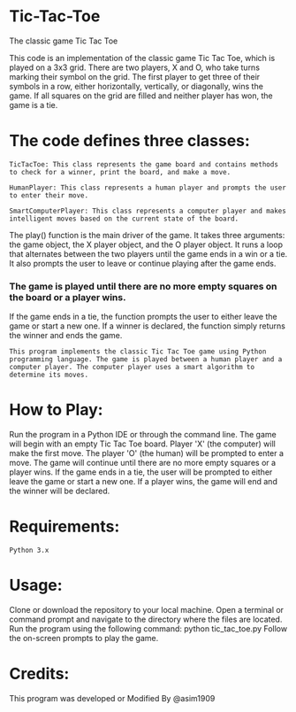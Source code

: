 # Tic-Tac-Toe
The classic game Tic Tac Toe

This code is an implementation of the classic game Tic Tac Toe, which is played on a 3x3 grid. There are two players, X and O, who take turns marking their symbol on the grid. The first player to get three of their symbols in a row, either horizontally, vertically, or diagonally, wins the game. If all squares on the grid are filled and neither player has won, the game is a tie.

# The code defines three classes:

```
TicTacToe: This class represents the game board and contains methods to check for a winner, print the board, and make a move.
```
```
HumanPlayer: This class represents a human player and prompts the user to enter their move.
```
```
SmartComputerPlayer: This class represents a computer player and makes intelligent moves based on the current state of the board.
```
The play() function is the main driver of the game. It takes three arguments: the game object, the X player object, and the O player object. It runs a loop that alternates between the two players until the game ends in a win or a tie. It also prompts the user to leave or continue playing after the game ends.

### The game is played until there are no more empty squares on the board or a player wins.

If the game ends in a tie, the function prompts the user to either leave the game or start a new one. If a winner is declared, the function simply returns the winner and ends the game.

```
This program implements the classic Tic Tac Toe game using Python programming language. The game is played between a human player and a computer player. The computer player uses a smart algorithm to determine its moves.
```
# How to Play:

Run the program in a Python IDE or through the command line.
The game will begin with an empty Tic Tac Toe board.
Player 'X' (the computer) will make the first move.
The player 'O' (the human) will be prompted to enter a move.
The game will continue until there are no more empty squares or a player wins.
If the game ends in a tie, the user will be prompted to either leave the game or start a new one.
If a player wins, the game will end and the winner will be declared.

# Requirements:
```
Python 3.x
```
# Usage:

Clone or download the repository to your local machine.
Open a terminal or command prompt and navigate to the directory where the files are located.
Run the program using the following command: python tic_tac_toe.py
Follow the on-screen prompts to play the game.

# Credits:
This program was developed or Modified By @asim1909
